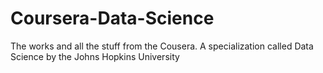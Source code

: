 # Coursera-Data-Science
The works and all the stuff from the Cousera. A specialization called Data Science by the Johns Hopkins University
